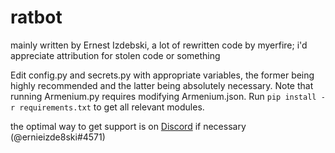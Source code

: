 # ratbot

mainly written by Ernest Izdebski, a lot of rewritten code by myerfire; i'd appreciate attribution for stolen code or
something

Edit config.py and secrets.py with appropriate variables, the former being highly recommended and the latter being
absolutely necessary. Note that running Armenium.py requires modifying Armenium.json.
Run `pip install -r requirements.txt` to get all relevant modules.

the optimal way to get support is on [Discord](https://discord.gg/cHZYahK) if necessary (@ernieizde8ski#4571)
